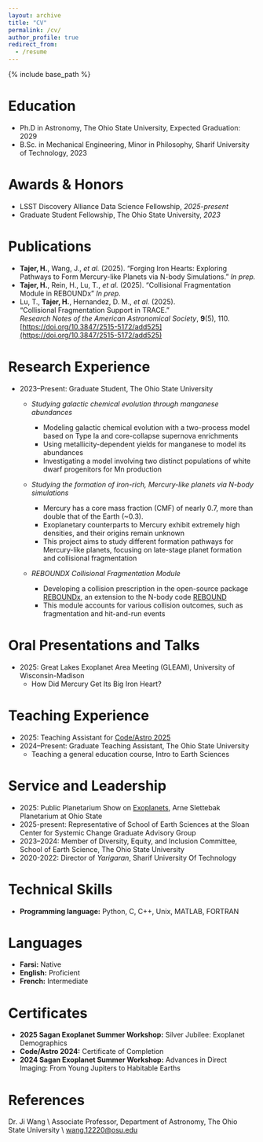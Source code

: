 ```yaml
---
layout: archive
title: "CV"
permalink: /cv/
author_profile: true
redirect_from:
  - /resume
---
```


{% include base_path %}

Education
======
* Ph.D in Astronomy, The Ohio State University, Expected Graduation: 2029
* B.Sc. in Mechanical Engineering, Minor in Philosophy, Sharif University of Technology, 2023

Awards & Honors
======
* LSST Discovery Alliance Data Science Fellowship, *2025-present*
* Graduate Student Fellowship, The Ohio State University, *2023*

Publications
======
* **Tajer, H.**, Wang, J., *et al.* (2025). “Forging Iron Hearts: Exploring Pathways to Form Mercury-like Planets via N-body Simulations.” *In prep.*
* **Tajer, H.**, Rein, H., Lu, T., *et al.* (2025). “Collisional Fragmentation Module in REBOUNDx” *In prep.*
* Lu, T., **Tajer, H.**, Hernandez, D. M., *et al.* (2025).  
  “Collisional Fragmentation Support in TRACE.”  
  *Research Notes of the American Astronomical Society*, **9**(5), 110.  
  [https://doi.org/10.3847/2515-5172/add525](https://doi.org/10.3847/2515-5172/add525)


Research Experience
======
* 2023–Present: Graduate Student, The Ohio State University
  * *Studying galactic chemical evolution through manganese abundances* 
    * Modeling galactic chemical evolution with a two-process model based on Type Ia and core-collapse supernova enrichments
    * Using metallicity-dependent yields for manganese to model its abundances
    * Investigating a model involving two distinct populations of white dwarf progenitors for Mn production

  * *Studying the formation of iron-rich, Mercury-like planets via N-body simulations*
    * Mercury has a core mass fraction (CMF) of nearly 0.7, more than double that of the Earth (~0.3). 
    * Exoplanetary counterparts to Mercury exhibit extremely high densities, and their origins remain unknown
    * This project aims to study different formation pathways for Mercury-like planets, focusing on late-stage planet formation and collisional fragmentation

  * *REBOUNDX Collisional Fragmentation Module*
    * Developing a collision prescription in the open-source package [REBOUNDx](https://github.com/dtamayo/reboundx), an extension to the N-body code [REBOUND](https://github.com/hannorein/rebound)
    * This module accounts for various collision outcomes, such as fragmentation and hit-and-run events
<!--
  * *Small Planets Demographics*
    * Making a comprehensive list of highly dense and Iron-rich planets by comparing them to models of rocky Earth-like planets (e.g. ExoPlex) with various core-mass fractions and compositions
    * Using archival data and exoplanet fitting tools such as EXOFASTv2 to obtain best mass and radius measurements
* 2021–2023: Undergraduate Researcher, Sharif University of Technology
  * *Simulation of two-phase fluid flow in Oscillating Water Columns with ANSYS FLUENT*
    * Numerical Simulation of air and water flow in Oscillating Water Columns, which are a type of wave energy converter. Investigated the different column geometry affecting the efficiency of OWCs.
-->

Oral Presentations and Talks
=====
* 2025:  Great Lakes Exoplanet Area Meeting (GLEAM), University of Wisconsin-Madison
    * How Did Mercury Get Its Big Iron Heart?

Teaching Experience
======
* 2025: Teaching Assistant for [Code/Astro 2025](https://semaphorep.github.io/codeastro/)
* 2024–Present: Graduate Teaching Assistant, The Ohio State University
    * Teaching a general education course, Intro to Earth Sciences

Service and Leadership
======
* 2025: Public Planetarium Show on [Exoplanets](https://planetarium.osu.edu/events/exoplanet-show-october-23-2025), Arne Slettebak Planetarium at Ohio State
* 2025-present: Representative of School of Earth Sciences at the Sloan Center for Systemic Change Graduate Advisory Group
* 2023–2024: Member of Diversity, Equity, and Inclusion Committee, School of Earth Science, The Ohio State University
* 2020-2022: Director of *Yarigaran*, Sharif University Of Technology

Technical Skills
======
* **Programming language:** Python, C, C++, Unix, MATLAB, FORTRAN
<!-- * **Other software:** ANSYS Mechanical, ANSYS Fluent, Solidworks, Adobe Photoshop -->

Languages
======
* **Farsi:** Native
* **English:** Proficient
* **French:** Intermediate

Certificates
======
* **2025 Sagan Exoplanet Summer Workshop:** Silver Jubilee: Exoplanet Demographics
* **Code/Astro 2024:** Certificate of Completion
* **2024 Sagan Exoplanet Summer Workshop:** Advances in Direct Imaging: From Young Jupiters to Habitable Earths

References
======
Dr. Ji Wang \\
Associate Professor, Department of Astronomy, The Ohio State University \\
[wang.12220@osu.edu](mailto:wang.12220@osu.edu)